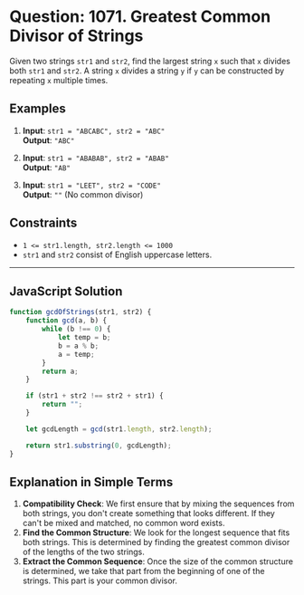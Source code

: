 
# Question: 1071. Greatest Common Divisor of Strings

Given two strings `str1` and `str2`, find the largest string `x` such that `x` divides both `str1` and `str2`. A string `x` divides a string `y` if `y` can be constructed by repeating `x` multiple times.

## Examples

1. **Input**: `str1 = "ABCABC", str2 = "ABC"`  
   **Output**: `"ABC"`

2. **Input**: `str1 = "ABABAB", str2 = "ABAB"`  
   **Output**: `"AB"`

3. **Input**: `str1 = "LEET", str2 = "CODE"`  
   **Output**: `""` (No common divisor)

## Constraints

- `1 <= str1.length, str2.length <= 1000`
- `str1` and `str2` consist of English uppercase letters.

---

## JavaScript Solution

```javascript
function gcdOfStrings(str1, str2) {
    function gcd(a, b) {
        while (b !== 0) {
            let temp = b;
            b = a % b;
            a = temp;
        }
        return a;
    }

    if (str1 + str2 !== str2 + str1) {
        return "";
    }

    let gcdLength = gcd(str1.length, str2.length);

    return str1.substring(0, gcdLength);
}
```

## Explanation in Simple Terms

1. **Compatibility Check**: We first ensure that by mixing the sequences from both strings, you don't create something that looks different. If they can't be mixed and matched, no common word exists.
2. **Find the Common Structure**: We look for the longest sequence that fits both strings. This is determined by finding the greatest common divisor of the lengths of the two strings.
3. **Extract the Common Sequence**: Once the size of the common structure is determined, we take that part from the beginning of one of the strings. This part is your common divisor.

